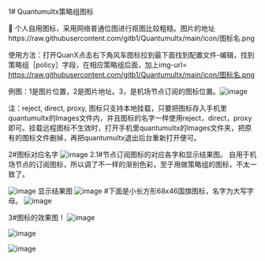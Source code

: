 1# Quantumultx策略组图标

👤 个人自用图标，采用网络普通位图进行抠图比较粗糙。图片的地址https://raw.githubusercontent.com/gitb1/Quantumultx/main/icon/图标名.png

使用方法：打开QuanX点击右下角风车图标拉到最下面找到配置文件-编辑，找到策略组［policy］字段，在相应策略组后面，加上img-url= https://raw.githubusercontent.com/gitb1/Quantumultx/main/icon/图标名.png 

例图：1是图片位置，2是图片地址。3，是机场节点订阅的图标位置。![image](https://raw.githubusercontent.com/gitb1/Quantumultx/main/icon/x/2020.2.JPEG)
  
注：reject, direct, proxy, 图标只支持本地挂载，只要把图标存入手机里quantumultx的lmages文件内，并且图标的名字一样使用reject，direct，proxy即可。挂载远程图标不生效时，打开手机里quantumultx的lmages文件夹，把原有的图标文件删掉，再把quantumultx退出后台重新打开便可。
 
2#图标对应名字
![image](https://raw.githubusercontent.com/gitb1/Quantumultx/main/icon/x/2020.1.JPEG)
2.1#节点订阅图标的对应各字和显示结果图。
 自用于机场节点的订阅图标，所以调了不一样的渐别色彩，至于用做策略组的图标，不太一致了。

![image](https://raw.githubusercontent.com/gitb1/Quantumultx/main/icon/x/2020.4.JPEG)
 显示结果图
![image](https://raw.githubusercontent.com/gitb1/Quantumultx/main/icon/x/2020.5.JPG)
#下面是小长方形68x46国旗图标，名字为大写字母。
![image](https://raw.githubusercontent.com/gitb1/Quantumultx/main/icon/x/2020.3.JPEG)



3#图标的效果图！
![image](https://raw.githubusercontent.com/gitb1/Quantumultx/main/icon/x/%233-01.JPEG)

![image](https://raw.githubusercontent.com/gitb1/Quantumultx/main/icon/x/%233-02.JPEG)

![image](https://raw.githubusercontent.com/gitb1/Quantumultx/main/icon/x/%233-03.JPEG)

